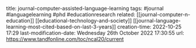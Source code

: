 title: journal-computer-assisted-language-learning
tags: #journal #languagelearning #phd #educationresearch 
related: [[journal-computer-n-education]] [[educational-technology-and-society]] [[journal-language-learning-most-cited-based-on-last-3-years]]
creation-time: 2022-10-25 17:29
last-modification-date: Wednesday 26th October 2022 17:30:55
url: https://www.tandfonline.com/toc/ncal20/current
